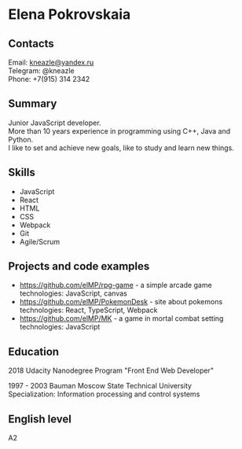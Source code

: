 # Elena Pokrovskaia

## Contacts

Email: kneazle@yandex.ru  
Telegram: @kneazle  
Phone: +7(915) 314 2342

## Summary

Junior JavaScript developer.  
More than 10 years experience in programming using C++, Java and Python.  
I like to set and achieve new goals, like to study and learn new things.

## Skills

- JavaScript
- React
- HTML
- CSS
- Webpack
- Git
- Agile/Scrum

## Projects and code examples

- https://github.com/elMP/rpg-game - a simple arcade game  
  technologies: JavaScript, canvas
- https://github.com/elMP/PokemonDesk - site about pokemons  
  technologies: React, TypeScript, Webpack
- https://github.com/elMP/MK - a game in mortal combat setting  
  technologies: JavaScript

## Education

2018 Udacity Nanodegree Program "Front End Web Developer"

1997 - 2003 Bauman Moscow State Technical University  
Specialization: Information processing and control systems

## English level

A2

